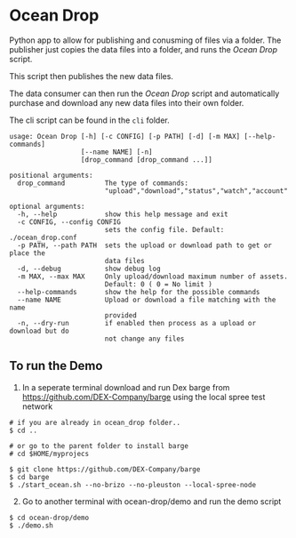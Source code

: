 # Ocean Drop

Python app to allow for publishing and conusming of files via a folder.
The publisher just copies the data files into a folder, and runs the
*Ocean Drop* script.

This script then publishes the new data files.

The data consumer can then run the *Ocean Drop* script and automatically
purchase and download any new data files into their own folder.

The cli script can be found in the `cli` folder.


```
usage: Ocean Drop [-h] [-c CONFIG] [-p PATH] [-d] [-m MAX] [--help-commands]
                  [--name NAME] [-n]
                  [drop_command [drop_command ...]]

positional arguments:
  drop_command          The type of commands:
                        "upload","download","status","watch","account"

optional arguments:
  -h, --help            show this help message and exit
  -c CONFIG, --config CONFIG
                        sets the config file. Default: ./ocean_drop.conf
  -p PATH, --path PATH  sets the upload or download path to get or place the
                        data files
  -d, --debug           show debug log
  -m MAX, --max MAX     Only upload/download maximum number of assets.
                        Default: 0 ( 0 = No limit )
  --help-commands       show the help for the possible commands
  --name NAME           Upload or download a file matching with the name
                        provided
  -n, --dry-run         if enabled then process as a upload or download but do
                        not change any files
```

## To run the Demo


1. In a seperate terminal download and run Dex barge from https://github.com/DEX-Company/barge using the local spree test network

```
# if you are already in ocean_drop folder..
$ cd ..

# or go to the parent folder to install barge
# cd $HOME/myprojecs

$ git clone https://github.com/DEX-Company/barge
$ cd barge
$ ./start_ocean.sh --no-brizo --no-pleuston --local-spree-node
```

2. Go to another terminal with ocean-drop/demo and run the demo script
```
$ cd ocean-drop/demo
$ ./demo.sh
```

